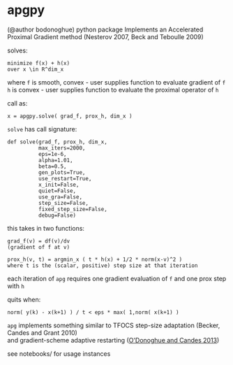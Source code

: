 apgpy
=====================
(@author bodonoghue) python package 
Implements an Accelerated Proximal Gradient method
(Nesterov 2007, Beck and Teboulle 2009)

solves: 

    minimize f(x) + h(x)
    over x \in R^dim_x

where `f` is smooth, convex - user supplies function to evaluate gradient of `f`  
`h` is convex - user supplies function to evaluate the proximal operator of `h`

call as:

   ` x = apgpy.solve( grad_f, prox_h, dim_x ) `

`solve` has call signature:

```
def solve(grad_f, prox_h, dim_x,
          max_iters=2000,
          eps=1e-6,
          alpha=1.01,
          beta=0.5,
          gen_plots=True,
          use_restart=True,
          x_init=False,
          quiet=False,
          use_gra=False,
          step_size=False,
          fixed_step_size=False,
          debug=False)
```

this takes in two functions:

    grad_f(v) = df(v)/dv 
    (gradient of f at v)
    
    prox_h(v, t) = argmin_x ( t * h(x) + 1/2 * norm(x-v)^2 )
    where t is the (scalar, positive) step size at that iteration


each iteration of `apg` requires one gradient evaluation of `f` and one prox step with `h`

quits when:
    
    norm( y(k) - x(k+1) ) / t < eps * max( 1,norm( x(k+1) ) 

`apg` implements something similar to TFOCS step-size adaptation (Becker, Candes and Grant 2010)  
and gradient-scheme adaptive restarting ([O'Donoghue and Candes 2013](http://bodonoghue.org/publications/adap_restart.pdf))

see notebooks/ for usage instances

